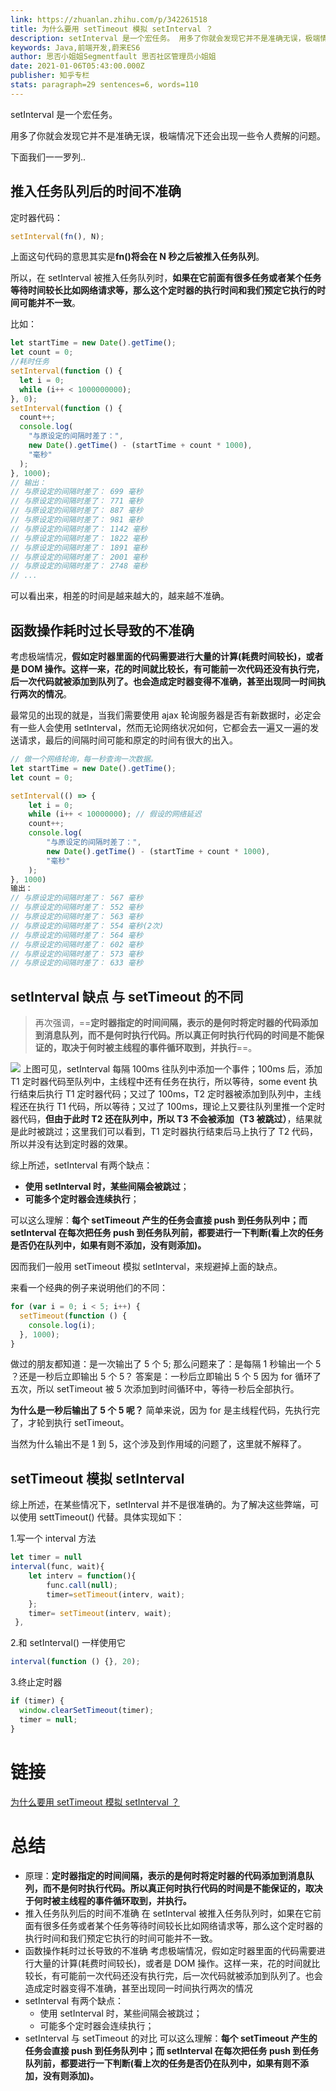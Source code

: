 ```yaml
---
link: https://zhuanlan.zhihu.com/p/342261518
title: 为什么要用 setTimeout 模拟 setInterval ？
description: setInterval 是一个宏任务。 用多了你就会发现它并不是准确无误，极端情况下还会出现一些令人费解的问题。 下面我们一一罗列.. 推入任务队列后的时间不准确定时器代码： setInterval(fn(), N);上面这句代码的意思…
keywords: Java,前端开发,蔚来ES6
author: 思否小姐姐Segmentfault 思否社区管理员小姐姐
date: 2021-01-06T05:43:00.000Z
publisher: 知乎专栏
stats: paragraph=29 sentences=6, words=110
---
```


setInterval 是一个宏任务。

用多了你就会发现它并不是准确无误，极端情况下还会出现一些令人费解的问题。

下面我们一一罗列..

## 推入任务队列后的时间不准确

定时器代码：

```js
setInterval(fn(), N);
```

上面这句代码的意思其实是**fn()将会在 N 秒之后被推入任务队列**。

所以，在 setInterval 被推入任务队列时，**如果在它前面有很多任务或者某个任务等待时间较长比如网络请求等，那么这个定时器的执行时间和我们预定它执行的时间可能并不一致**。

比如：

```js
let startTime = new Date().getTime();
let count = 0;
//耗时任务
setInterval(function () {
  let i = 0;
  while (i++ < 1000000000);
}, 0);
setInterval(function () {
  count++;
  console.log(
    "与原设定的间隔时差了：",
    new Date().getTime() - (startTime + count * 1000),
    "毫秒"
  );
}, 1000);
// 输出：
// 与原设定的间隔时差了： 699 毫秒
// 与原设定的间隔时差了： 771 毫秒
// 与原设定的间隔时差了： 887 毫秒
// 与原设定的间隔时差了： 981 毫秒
// 与原设定的间隔时差了： 1142 毫秒
// 与原设定的间隔时差了： 1822 毫秒
// 与原设定的间隔时差了： 1891 毫秒
// 与原设定的间隔时差了： 2001 毫秒
// 与原设定的间隔时差了： 2748 毫秒
// ...
```

可以看出来，相差的时间是越来越大的，越来越不准确。

## 函数操作耗时过长导致的不准确

考虑极端情况，**假如定时器里面的代码需要进行大量的计算(耗费时间较长)，或者是 DOM 操作。这样一来，花的时间就比较长，有可能前一次代码还没有执行完，后一次代码就被添加到队列了。也会造成定时器变得不准确，甚至出现同一时间执行两次的情况**。

最常见的出现的就是，当我们需要使用 ajax 轮询服务器是否有新数据时，必定会有一些人会使用 setInterval，然而无论网络状况如何，它都会去一遍又一遍的发送请求，最后的间隔时间可能和原定的时间有很大的出入。

```js
// 做一个网络轮询，每一秒查询一次数据。
let startTime = new Date().getTime();
let count = 0;

setInterval(() => {
    let i = 0;
    while (i++ < 10000000); // 假设的网络延迟
    count++;
    console.log(
        "与原设定的间隔时差了：",
        new Date().getTime() - (startTime + count * 1000),
        "毫秒"
    );
}, 1000)
输出：
// 与原设定的间隔时差了： 567 毫秒
// 与原设定的间隔时差了： 552 毫秒
// 与原设定的间隔时差了： 563 毫秒
// 与原设定的间隔时差了： 554 毫秒(2次)
// 与原设定的间隔时差了： 564 毫秒
// 与原设定的间隔时差了： 602 毫秒
// 与原设定的间隔时差了： 573 毫秒
// 与原设定的间隔时差了： 633 毫秒
```

## setInterval 缺点 与 setTimeout 的不同

> 再次强调，==**定时器指定的时间间隔，表示的是何时将定时器的代码添加到消息队列，而不是何时执行代码。所以真正何时执行代码的时间是不能保证的，取决于何时被主线程的事件循环取到，并执行**==。

![](https://pic3.zhimg.com/80/v2-404331e04eff8ffc19a267a05a21d7ce_720w.jpg)
上图可见，setInterval 每隔 100ms 往队列中添加一个事件；100ms 后，添加 T1 定时器代码至队列中，主线程中还有任务在执行，所以等待，some event 执行结束后执行 T1 定时器代码；又过了 100ms，T2 定时器被添加到队列中，主线程还在执行 T1 代码，所以等待；又过了 100ms，理论上又要往队列里推一个定时器代码，**但由于此时 T2 还在队列中，所以 T3 不会被添加（T3 被跳过）**，结果就是此时被跳过；这里我们可以看到，T1 定时器执行结束后马上执行了 T2 代码，所以并没有达到定时器的效果。

综上所述，setInterval 有两个缺点：

- **使用 setInterval 时，某些间隔会被跳过**；
- **可能多个定时器会连续执行**；

可以这么理解：**每个 setTimeout 产生的任务会直接 push 到任务队列中；而 setInterval 在每次把任务 push 到任务队列前，都要进行一下判断(看上次的任务是否仍在队列中，如果有则不添加，没有则添加)。**

因而我们一般用 setTimeout 模拟 setInterval，来规避掉上面的缺点。

来看一个经典的例子来说明他们的不同：

```js
for (var i = 0; i < 5; i++) {
  setTimeout(function () {
    console.log(i);
  }, 1000);
}
```

做过的朋友都知道：是一次输出了 5 个 5;
那么问题来了：是每隔 1 秒输出一个 5 ？还是一秒后立即输出 5 个 5？
答案是：一秒后立即输出 5 个 5
因为 for 循环了五次，所以 setTimeout 被 5 次添加到时间循环中，等待一秒后全部执行。

**为什么是一秒后输出了 5 个 5 呢？**
简单来说，因为 for 是主线程代码，先执行完了，才轮到执行 setTimeout。

当然为什么输出不是 1 到 5，这个涉及到作用域的问题了，这里就不解释了。

## setTimeout 模拟 setInterval

综上所述，在某些情况下，setInterval 并不是很准确的。为了解决这些弊端，可以使用 settTimeout() 代替。具体实现如下：

1.写一个 interval 方法

```js
let timer = null
interval(func, wait){
    let interv = function(){
        func.call(null);
        timer=setTimeout(interv, wait);
    };
    timer= setTimeout(interv, wait);
 },
```

2.和 setInterval() 一样使用它

```js
interval(function () {}, 20);
```

3.终止定时器

```js
if (timer) {
  window.clearSetTimeout(timer);
  timer = null;
}
```

# 链接

[为什么要用 setTimeout 模拟 setInterval ？](https://segmentfault.com/a/1190000038829248)

# 总结

- 原理：**定时器指定的时间间隔，表示的是何时将定时器的代码添加到消息队列，而不是何时执行代码。所以真正何时执行代码的时间是不能保证的，取决于何时被主线程的事件循环取到，并执行。**
- 推入任务队列后的时间不准确
  在 setInterval 被推入任务队列时，如果在它前面有很多任务或者某个任务等待时间较长比如网络请求等，那么这个定时器的执行时间和我们预定它执行的时间可能并不一致。
- 函数操作耗时过长导致的不准确
  考虑极端情况，假如定时器里面的代码需要进行大量的计算(耗费时间较长)，或者是 DOM 操作。这样一来，花的时间就比较长，有可能前一次代码还没有执行完，后一次代码就被添加到队列了。也会造成定时器变得不准确，甚至出现同一时间执行两次的情况
- setInterval 有两个缺点：
  - 使用 setInterval 时，某些间隔会被跳过；
  - 可能多个定时器会连续执行；
- setInterval 与 setTimeout 的对比
  可以这么理解：**每个 setTimeout 产生的任务会直接 push 到任务队列中；而 setInterval 在每次把任务 push 到任务队列前，都要进行一下判断(看上次的任务是否仍在队列中，如果有则不添加，没有则添加)。**
